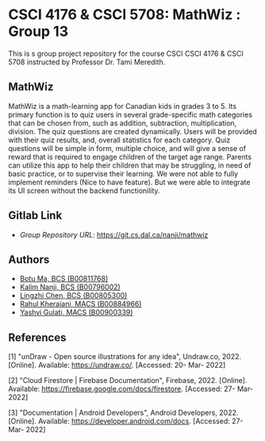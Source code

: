 # CSCI 4176 & CSCI 5708: MathWiz : Group 13

This is s group project repository for the course CSCI CSCI 4176 & CSCI 5708 instructed by Professor Dr. Tami Meredith.

## MathWiz

MathWiz is a math-learning app for Canadian kids in grades 3 to 5. Its primary function is to quiz users in several grade-specific math categories that can be chosen from, such as addition, subtraction, multiplication, division. The quiz questions are created dynamically. Users will be provided with their quiz results, and, overall statistics for each category. Quiz questions will be simple in form, multiple choice, and will give a sense of reward that is required to engage children of the target age range. Parents can utilize this app to help their children that may be struggling, in need of basic practice, or to supervise their learning. We were not able to fully implement reminders (Nice to have feature). But we were able to integrate its UI screen without the backend functionility.

## Gitlab Link

- _Group Repository URL_: <https://git.cs.dal.ca/nanji/mathwiz>

## Authors

- [Botu Ma, BCS (B00811768)](mailto:bt548408@dal.ca)
- [Kalim Nanji, BCS (B00796002)](mailto:kl360064@dal.ca)
- [Lingzhi Chen, BCS (B00805300)](mailto:ln367292@dal.ca)
- [Rahul Kherajani, MACS (B00884966)](mailto:rh346685@dal.ca)
- [Yashvi Gulati, MACS (B00900339)](mailto:ys849413@dal.ca)

## References

[1] "unDraw - Open source illustrations for any idea", Undraw.co, 2022. [Online]. Available: https://undraw.co/. [Accessed: 20- Mar- 2022]

[2] "Cloud Firestore | Firebase Documentation", Firebase, 2022. [Online]. Available: https://firebase.google.com/docs/firestore. [Accessed: 27- Mar- 2022]

[3] "Documentation | Android Developers", Android Developers, 2022. [Online]. Available: https://developer.android.com/docs. [Accessed: 27- Mar- 2022]

